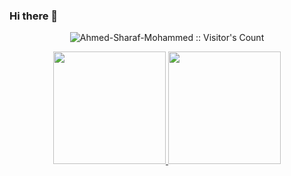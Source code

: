### Hi there 👋

<!--
**Ahmed-Sharaf-Mohammed/Ahmed-Sharaf-Mohammed** is a ✨ _special_ ✨ repository because its `README.md` (this file) appears on your GitHub profile.

Here are some ideas to get you started:

- 🔭 I’m currently working on ...
- 🌱 I’m currently learning ...
- 👯 I’m looking to collaborate on ...
- 🤔 I’m looking for help with ...
- 💬 Ask me about ...
- 📫 How to reach me: ...
- 😄 Pronouns: ...
- ⚡ Fun fact: ...
-->

<p align="center"><img src="https://profile-counter.glitch.me/{Ahmed-Sharaf-Mohammed}/count.svg" alt="Ahmed-Sharaf-Mohammed :: Visitor's Count" /></p>

<p align="center">
<a href="https://github.com/Ahmed-Sharaf-Mohammed">
  <img height="180em" src="https://github-readme-stats-eight-theta.vercel.app/api?username=Ahmed-Sharaf-Mohammed&show_icons=true&theme=radical&include_all_commits=true&count_private=true" />
  <img height="180em" src="https://github-readme-stats-eight-theta.vercel.app/api/top-langs/?username=Ahmed-Sharaf-Mohammed&layout=compact&exclude_lang=java+r&theme=radical" />
</a>
</p>
